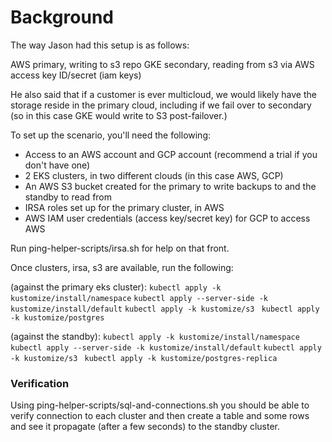 # Background

The way Jason had this setup is as follows:

AWS primary, writing to s3 repo
GKE secondary, reading from s3 via AWS access key ID/secret (iam keys)

He also said that if a customer is ever multicloud, we would likely have the storage reside in the primary cloud, including if we fail over to secondary (so in this case GKE would write to S3 post-failover.)

To set up the scenario, you'll need the following:
* Access to an AWS account and GCP account (recommend a trial if you don't have one)
* 2 EKS clusters, in two different clouds (in this case AWS, GCP)
* An AWS S3 bucket created for the primary to write backups to and the standby to read from
* IRSA roles set up for the primary cluster, in AWS
* AWS IAM user credentials (access key/secret key) for GCP to access AWS

Run ping-helper-scripts/irsa.sh for help on that front.

Once clusters, irsa, s3 are available, run the following:

(against the primary eks cluster):
`kubectl apply -k kustomize/install/namespace`
`kubectl apply --server-side -k kustomize/install/default`
`kubectl apply -k kustomize/s3 `
`kubectl apply -k kustomize/postgres`

(against the standby):
`kubectl apply -k kustomize/install/namespace`
`kubectl apply --server-side -k kustomize/install/default`
`kubectl apply -k kustomize/s3 `
`kubectl apply -k kustomize/postgres-replica`


### Verification

Using ping-helper-scripts/sql-and-connections.sh you should be able to verify connection to each cluster and then create a table and some rows and see it propagate (after a few seconds) to the standby cluster.

